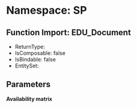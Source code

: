 # Namespace: SP

## Function Import: EDU_Document

- ReturnType: 
- IsComposable: false
- IsBindable: false
- EntitySet: 

## Parameters

**Availability matrix**

